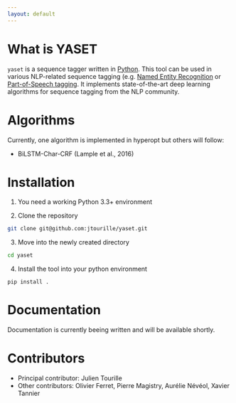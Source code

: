 ```yaml
---
layout: default
---
```


# What is YASET

`yaset` is a sequence tagger written in [Python](https://www.python.org/). This tool can be used in various NLP-related sequence tagging (e.g. [Named Entity Recognition](https://en.wikipedia.org/wiki/Named-entity_recognition) or [Part-of-Speech tagging](https://en.wikipedia.org/wiki/Part-of-speech_tagging). It implements state-of-the-art deep learning algorithms for sequence tagging from the NLP community.

# Algorithms

Currently, one algorithm is implemented in hyperopt but others will follow:

* BiLSTM-Char-CRF (Lample et al., 2016)

# Installation

1. You need a working Python 3.3+ environment

2. Clone the repository
```bash
git clone git@github.com:jtourille/yaset.git
```

3. Move into the newly created directory
```bash
cd yaset
```

4. Install the tool into your python environment
```
pip install .
```

# Documentation

Documentation is currently beeing written and will be available shortly.

# Contributors

* Principal contributor: Julien Tourille
* Other contributors: Olivier Ferret, Pierre Magistry, Aurélie Névéol, Xavier Tannier
